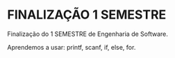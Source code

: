 # FINALIZAÇÃO 1 SEMESTRE

Finalização do 1 SEMESTRE de Engenharia de Software.

Aprendemos a usar: printf, scanf, if, else, for.
